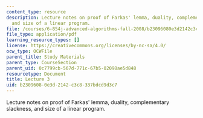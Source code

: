```yaml
---
content_type: resource
description: Lecture notes on proof of Farkas' lemma, duality, complementary slackness,
  and size of a linear program.
file: /courses/6-854j-advanced-algorithms-fall-2008/b23096080e3d2142c3c8337bdcd9d3c7_lect9_19.pdf
file_type: application/pdf
learning_resource_types: []
license: https://creativecommons.org/licenses/by-nc-sa/4.0/
ocw_type: OCWFile
parent_title: Study Materials
parent_type: CourseSection
parent_uid: 0c7799cb-567d-771c-67b5-02098ae5d848
resourcetype: Document
title: Lecture 3
uid: b2309608-0e3d-2142-c3c8-337bdcd9d3c7
---
```

Lecture notes on proof of Farkas' lemma, duality, complementary slackness, and size of a linear program.